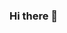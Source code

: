 ### Hi there 👋

<!--
**LilaPerez04/LilaPerez04** is a ✨ _special_ ✨ repository because its `README.md` (this file) appears on your GitHub profile.


- ¡Hola! 
- Soy una entusiasta de TI, con interés en QA
- He trabajado en pruebas para aplicaciones web, móviles y API, además de bases de datos y automatización de pruebas
